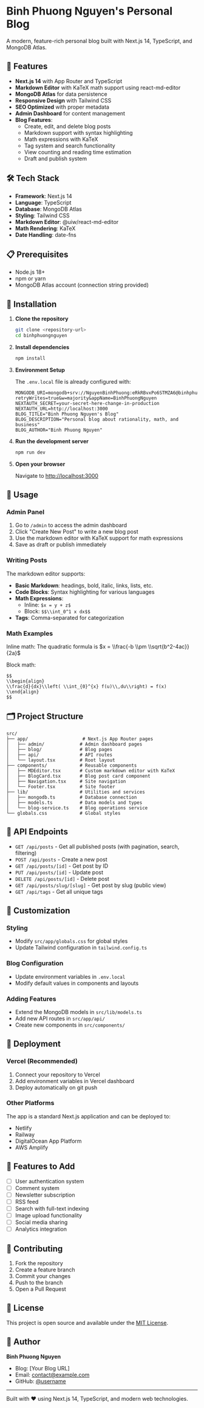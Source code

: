 # Binh Phuong Nguyen's Personal Blog

A modern, feature-rich personal blog built with Next.js 14, TypeScript, and MongoDB Atlas.

## 🚀 Features

- **Next.js 14** with App Router and TypeScript
- **Markdown Editor** with KaTeX math support using react-md-editor
- **MongoDB Atlas** for data persistence
- **Responsive Design** with Tailwind CSS
- **SEO Optimized** with proper metadata
- **Admin Dashboard** for content management
- **Blog Features**:
  - Create, edit, and delete blog posts
  - Markdown support with syntax highlighting
  - Math expressions with KaTeX
  - Tag system and search functionality
  - View counting and reading time estimation
  - Draft and publish system

## 🛠️ Tech Stack

- **Framework**: Next.js 14
- **Language**: TypeScript
- **Database**: MongoDB Atlas
- **Styling**: Tailwind CSS
- **Markdown Editor**: @uiw/react-md-editor
- **Math Rendering**: KaTeX
- **Date Handling**: date-fns

## 📋 Prerequisites

- Node.js 18+ 
- npm or yarn
- MongoDB Atlas account (connection string provided)

## 🔧 Installation

1. **Clone the repository**
   ```bash
   git clone <repository-url>
   cd binhphuongnguyen
   ```

2. **Install dependencies**
   ```bash
   npm install
   ```

3. **Environment Setup**
   
   The `.env.local` file is already configured with:
   ```env
   MONGODB_URI=mongodb+srv://NguyenBinhPhuong:eRkRBvxPo6STMZA6@binhphuongnguyen.1x4ogft.mongodb.net/?retryWrites=true&w=majority&appName=BinhPhuongNguyen
   NEXTAUTH_SECRET=your-secret-here-change-in-production
   NEXTAUTH_URL=http://localhost:3000
   BLOG_TITLE="Binh Phuong Nguyen's Blog"
   BLOG_DESCRIPTION="Personal blog about rationality, math, and business"
   BLOG_AUTHOR="Binh Phuong Nguyen"
   ```

4. **Run the development server**
   ```bash
   npm run dev
   ```

5. **Open your browser**
   
   Navigate to [http://localhost:3000](http://localhost:3000)

## 📖 Usage

### Admin Panel

1. Go to `/admin` to access the admin dashboard
2. Click "Create New Post" to write a new blog post
3. Use the markdown editor with KaTeX support for math expressions
4. Save as draft or publish immediately

### Writing Posts

The markdown editor supports:

- **Basic Markdown**: headings, bold, italic, links, lists, etc.
- **Code Blocks**: Syntax highlighting for various languages
- **Math Expressions**: 
  - Inline: `$x = y + z$`
  - Block: `$$\\int_0^1 x dx$$`
- **Tags**: Comma-separated for categorization

### Math Examples

Inline math: The quadratic formula is $x = \\frac{-b \\pm \\sqrt{b^2-4ac}}{2a}$

Block math:
```
$$
\\begin{align}
\\frac{d}{dx}\\left( \\int_{0}^{x} f(u)\\,du\\right) = f(x)
\\end{align}
$$
```

## 🗂️ Project Structure

```
src/
├── app/                    # Next.js App Router pages
│   ├── admin/             # Admin dashboard pages
│   ├── blog/              # Blog pages
│   ├── api/               # API routes
│   └── layout.tsx         # Root layout
├── components/            # Reusable components
│   ├── MDEditor.tsx       # Custom markdown editor with KaTeX
│   ├── BlogCard.tsx       # Blog post card component
│   ├── Navigation.tsx     # Site navigation
│   └── Footer.tsx         # Site footer
├── lib/                   # Utilities and services
│   ├── mongodb.ts         # Database connection
│   ├── models.ts          # Data models and types
│   └── blog-service.ts    # Blog operations service
└── globals.css            # Global styles
```

## 🔌 API Endpoints

- `GET /api/posts` - Get all published posts (with pagination, search, filtering)
- `POST /api/posts` - Create a new post
- `GET /api/posts/[id]` - Get post by ID
- `PUT /api/posts/[id]` - Update post
- `DELETE /api/posts/[id]` - Delete post
- `GET /api/posts/slug/[slug]` - Get post by slug (public view)
- `GET /api/tags` - Get all unique tags

## 🎨 Customization

### Styling
- Modify `src/app/globals.css` for global styles
- Update Tailwind configuration in `tailwind.config.ts`

### Blog Configuration
- Update environment variables in `.env.local`
- Modify default values in components and layouts

### Adding Features
- Extend the MongoDB models in `src/lib/models.ts`
- Add new API routes in `src/app/api/`
- Create new components in `src/components/`

## 🚀 Deployment

### Vercel (Recommended)
1. Connect your repository to Vercel
2. Add environment variables in Vercel dashboard
3. Deploy automatically on git push

### Other Platforms
The app is a standard Next.js application and can be deployed to:
- Netlify
- Railway
- DigitalOcean App Platform
- AWS Amplify

## 📝 Features to Add

- [ ] User authentication system
- [ ] Comment system
- [ ] Newsletter subscription
- [ ] RSS feed
- [ ] Search with full-text indexing
- [ ] Image upload functionality
- [ ] Social media sharing
- [ ] Analytics integration

## 🤝 Contributing

1. Fork the repository
2. Create a feature branch
3. Commit your changes
4. Push to the branch
5. Open a Pull Request

## 📄 License

This project is open source and available under the [MIT License](LICENSE).

## 👤 Author

**Binh Phuong Nguyen**
- Blog: [Your Blog URL]
- Email: contact@example.com
- GitHub: [@username](https://github.com/username)

---

Built with ❤️ using Next.js 14, TypeScript, and modern web technologies.